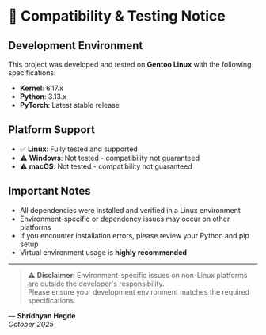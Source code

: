 # 🧪 Compatibility & Testing Notice

## Development Environment
This project was developed and tested on **Gentoo Linux** with the following specifications:
- **Kernel**: 6.17.x
- **Python**: 3.13.x  
- **PyTorch**: Latest stable release

## Platform Support
- ✅ **Linux**: Fully tested and supported
- ⚠️ **Windows**: Not tested - compatibility not guaranteed
- ⚠️ **macOS**: Not tested - compatibility not guaranteed

## Important Notes
- All dependencies were installed and verified in a Linux environment
- Environment-specific or dependency issues may occur on other platforms
- If you encounter installation errors, please review your Python and pip setup
- Virtual environment usage is **highly recommended**

---

> ⚠️ **Disclaimer**: Environment-specific issues on non-Linux platforms are outside the developer's responsibility.  
> Please ensure your development environment matches the required specifications.

— **Shridhyan Hegde**  
*October 2025*
